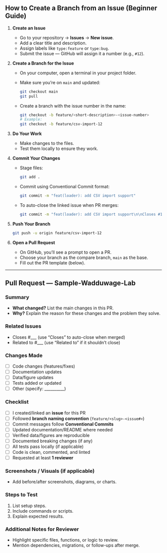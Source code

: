 ## How to Create a Branch from an Issue (Beginner Guide)

1. **Create an Issue**

   * Go to your repository → **Issues** → **New issue**.
   * Add a clear title and description.
   * Assign labels like `type:feature` or `type:bug`.
   * Submit the issue — GitHub will assign it a number (e.g., `#12`).

2. **Create a Branch for the Issue**

   * On your computer, open a terminal in your project folder.
   * Make sure you’re on `main` and updated:

     ```bash
     git checkout main
     git pull
     ```
   * Create a branch with the issue number in the name:

     ```bash
     git checkout -b feature/<short-description>-<issue-number>
     # Example:
     git checkout -b feature/csv-import-12
     ```

3. **Do Your Work**

   * Make changes to the files.
   * Test them locally to ensure they work.

4. **Commit Your Changes**

   * Stage files:

     ```bash
     git add .
     ```
   * Commit using Conventional Commit format:

     ```bash
     git commit -m "feat(loader): add CSV import support"
     ```
   * To auto-close the linked issue when PR merges:

     ```bash
     git commit -m "feat(loader): add CSV import support\n\nCloses #12"
     ```

5. **Push Your Branch**

   ```bash
   git push -u origin feature/csv-import-12
   ```

6. **Open a Pull Request**

   * On GitHub, you’ll see a prompt to open a PR.
   * Choose your branch as the compare branch, `main` as the base.
   * Fill out the PR template (below).

---

## Pull Request — Sample-Wadduwage-Lab

### Summary

* **What changed?** List the main changes in this PR.
* **Why?** Explain the reason for these changes and the problem they solve.

### Related Issues

* Closes #\_\_\_  (use “Closes” to auto-close when merged)
* Related to #\_\_\_  (use “Related to” if it shouldn’t close)

### Changes Made

* [ ] Code changes (features/fixes)
* [ ] Documentation updates
* [ ] Data/figure updates
* [ ] Tests added or updated
* [ ] Other (specify: \_\_\_\_\_\_\_\_\_\_)

### Checklist

* [ ] I created/linked an **issue** for this PR
* [ ] Followed **branch naming convention** (`feature/<slug>-<issue#>`)
* [ ] Commit messages follow **Conventional Commits**
* [ ] Updated documentation/README where needed
* [ ] Verified data/figures are reproducible
* [ ] Documented breaking changes (if any)
* [ ] All tests pass locally (if applicable)
* [ ] Code is clean, commented, and linted
* [ ] Requested at least **1 reviewer**

### Screenshots / Visuals (if applicable)

* Add before/after screenshots, diagrams, or charts.

### Steps to Test

1. List setup steps.
2. Include commands or scripts.
3. Explain expected results.

### Additional Notes for Reviewer

* Highlight specific files, functions, or logic to review.
* Mention dependencies, migrations, or follow-ups after merge.

